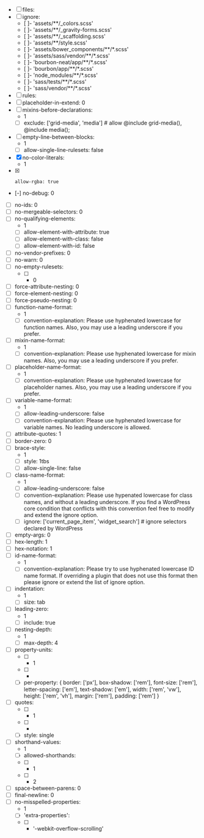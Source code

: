 - [ ] files:
- [ ]   ignore:
    + [ ]- 'assets/**/_colors.scss'
    + [ ]- 'assets/**/_gravity-forms.scss'
    + [ ]- 'assets/**/_scaffolding.scss'
    + [ ]- 'assets/**/style.scss'
    + [ ]- 'assets/bower_components/**/*.scss'
    + [ ]- 'assets/sass/vendor/**/*.scss'
    + [ ]- 'bourbon-neat/app/**/*.scss'
    + [ ]- 'bourbon/app/**/*.scss'
    + [ ]- 'node_modules/**/*.scss'
    + [ ]- 'sass/tests/**/*.scss'
    + [ ]- 'sass/vendor/**/*.scss'
- [ ] rules:
- [ ]   placeholder-in-extend: 0
- [ ]   mixins-before-declarations:
       - 1
    + [ ] exclude: ['grid-media', 'media'] # allow @include grid-media(), @include media();
- [ ]   empty-line-between-blocks:
       - 1
    + [ ] allow-single-line-rulesets: false
- [x]   no-color-literals:
       - 1
- [x]     allow-rgba: true
- [-]   no-debug: 0
- [ ]   no-ids: 0
- [ ]   no-mergeable-selectors: 0
- [ ]   no-qualifying-elements:
       - 1
    + [ ] allow-element-with-attribute: true
    + [ ] allow-element-with-class: false
    + [ ] allow-element-with-id: false
- [ ]   no-vendor-prefixes: 0
- [ ]   no-warn: 0
- [ ]   no-empty-rulesets:
    + [ ] - 0
- [ ]   force-attribute-nesting: 0
- [ ]   force-element-nesting: 0
- [ ]   force-pseudo-nesting: 0
- [ ]   function-name-format:
       - 1
    + [ ] convention-explanation: Please use hyphenated lowercase for function names. Also, you may use a leading underscore if you prefer.
- [ ]   mixin-name-format:
       - 1
    + [ ] convention-explanation: Please use hyphenated lowercase for mixin names. Also, you may use a leading underscore if you prefer.
- [ ]   placeholder-name-format:
       - 1
    + [ ] convention-explanation: Please use hyphenated lowercase for placeholder names. Also, you may use a leading underscore if you prefer.
- [ ]   variable-name-format:
       - 1
    + [ ] allow-leading-underscore: false
    + [ ] convention-explanation: Please use hyphenated lowercase for variable names. No leading underscore is allowed.
- [ ]   attribute-quotes: 1
- [ ]   border-zero: 0
- [ ]   brace-style:
       - 1
    + [ ] style: 1tbs
    + [ ] allow-single-line: false
- [ ]   class-name-format:
       - 1
    + [ ] allow-leading-underscore: false
    + [ ] convention-explanation: Please use hypenated lowercase for class names, and without a leading underscore. If you find a WordPress core condition that conflicts with this convention feel free to modify and extend the ignore option.
    + [ ] ignore: ['current_page_item', 'widget_search'] # ignore selectors declared by WordPress
- [ ]   empty-args: 0
- [ ]   hex-length: 1
- [ ]   hex-notation: 1
- [ ]   id-name-format:
       - 1
    + [ ] convention-explanation: Please try to use hyphenated lowercase ID name format. If overriding a plugin that does not use this format then please ignore or extend the list of ignore option.
- [ ]   indentation:
       - 1
    + [ ] size: tab
- [ ]   leading-zero:
       - 1
    + [ ] include: true
- [ ]   nesting-depth:
       - 1
    + [ ] max-depth: 4
- [ ]   property-units:
    + [ ] - 1
    + [ ] -
    + [ ] per-property: { border: ['px'], box-shadow: ['rem'], font-size: ['rem'], letter-spacing: ['em'], text-shadow: ['em'], width: ['rem', 'vw'], height: ['rem', 'vh'], margin: ['rem'], padding: ['rem'] }
- [ ]   quotes:
    + [ ] - 1
    + [ ] -
    + [ ]   style: single
- [ ]   shorthand-values:
       - 1
    + [ ] allowed-shorthands:
    + [ ] - 1
    + [ ] - 2
- [ ]   space-between-parens: 0
- [ ]   final-newline: 0
- [ ]   no-misspelled-properties:
       - 1
    + [ ] 'extra-properties':
    + [ ] - '-webkit-overflow-scrolling'
